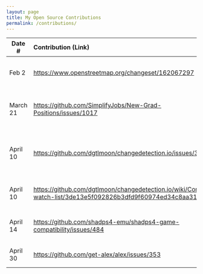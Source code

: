 ```yaml
---
layout: page
title: My Open Source Contributions
permalink: /contributions/
---
```


<!--
Type of the contribution should be "Wikipedia edit", "OpenStreet Map feature", "Documentation", "Course website", "Blog",
"Browser Add-on", etc.

The description should include a brief summary of what you did.

The link should bring us to a public page that shows your contribution. 

Replace the first row with your own contribution. 

-->





| Date #       | Contribution (Link)  | Type  | Description |
|---|:---|:---|:---|
| Feb 2   | <https://www.openstreetmap.org/changeset/162067297>    | OpenStreetMap    |   Added a new restaurant on the lower east side to the map.    |
| March 21    | <https://github.com/SimplifyJobs/New-Grad-Positions/issues/1017>    |   GitHub Issue  |  Submitted new job posting to SimplifyJobs New Grad Repository    |
|   April 10  |  <https://github.com/dgtlmoon/changedetection.io/issues/3104>   |   GitHub Issue  |  Found dead link in ChangeDetection wiki pages and reported it as an issue    |
|   April 10  |  <https://github.com/dgtlmoon/changedetection.io/wiki/Community-watch-list/3de13e5f092826b3dfd9f60974ed34c8aa31f04b>   |   Documentation |  Resolved dead link in ChangeDetection wiki pages|
|   April 14  |  <https://github.com/shadps4-emu/shadps4-game-compatibility/issues/484>   |   Documentation |  Added to games compatibility list for ShadPS4 Emulator|
|   April 30  |  <https://github.com/get-alex/alex/issues/353>   |   GitHub Issue|  Found broken link on [alex](https://alexjs.com/) website|
